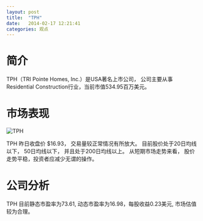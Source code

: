 ```yaml
---
layout: post
title:  "TPH"
date:   2014-02-17 12:21:41
categories: 观点
---
```


# 简介
TPH（TRI Pointe Homes, Inc.）是USA著名上市公司，
公司主要从事Residential Construction行业，当前市值534.95百万美元。

# 市场表现

![TPH](http://finviz.com/chart.ashx?t=TPH&ty=c&ta=1&p=d&s=l)

TPH 昨日收盘价 $16.93，
交易量较正常情况有所放大。
目前股价处于20日均线以下，
50日均线以下，
并且处于200日均线以上。
从短期市场走势来看，
股价走势平稳，投资者应减少无谓的操作。

# 公司分析
TPH 目前静态市盈率为73.61, 动态市盈率为16.98，每股收益0.23美元,
市场估值较为合理。
